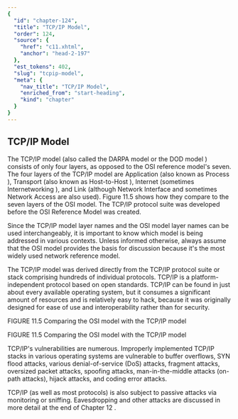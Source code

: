 ```yaml
---
{
  "id": "chapter-124",
  "title": "TCP/IP Model",
  "order": 124,
  "source": {
    "href": "c11.xhtml",
    "anchor": "head-2-197"
  },
  "est_tokens": 402,
  "slug": "tcpip-model",
  "meta": {
    "nav_title": "TCP/IP Model",
    "enriched_from": "start-heading",
    "kind": "chapter"
  }
}
---
```

## TCP/IP Model

The TCP/IP model (also called the DARPA model or the DOD model ) consists of only four layers, as opposed to the OSI reference model's seven. The four layers of the TCP/IP model are Application (also known as Process ), Transport (also known as Host-to-Host ), Internet (sometimes Internetworking ), and Link (although Network Interface and sometimes Network Access are also used). Figure 11.5 shows how they compare to the seven layers of the OSI model. The TCP/IP protocol suite was developed before the OSI Reference Model was created.

Since the TCP/IP model layer names and the OSI model layer names can be used interchangeably, it is important to know which model is being addressed in various contexts. Unless informed otherwise, always assume that the OSI model provides the basis for discussion because it's the most widely used network reference model.

The TCP/IP model was derived directly from the TCP/IP protocol suite or stack comprising hundreds of individual protocols. TCP/IP is a platform-independent protocol based on open standards. TCP/IP can be found in just about every available operating system, but it consumes a significant amount of resources and is relatively easy to hack, because it was originally designed for ease of use and interoperability rather than for security.

FIGURE 11.5 Comparing the OSI model with the TCP/IP model

FIGURE 11.5 Comparing the OSI model with the TCP/IP model

TCP/IP's vulnerabilities are numerous. Improperly implemented TCP/IP stacks in various operating systems are vulnerable to buffer overflows, SYN flood attacks, various denial-of-service (DoS) attacks, fragment attacks, oversized packet attacks, spoofing attacks, man-in-the-middle attacks (on-path attacks), hijack attacks, and coding error attacks.

TCP/IP (as well as most protocols) is also subject to passive attacks via monitoring or sniffing. Eavesdropping and other attacks are discussed in more detail at the end of Chapter 12 .
